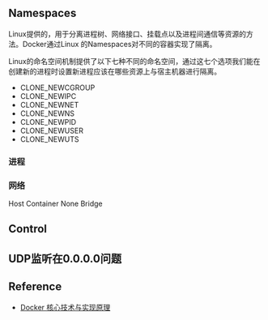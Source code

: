 ## Namespaces

Linux提供的，用于分离进程树、网络接口、挂载点以及进程间通信等资源的方法。Docker通过Linux 的Namespaces对不同的容器实现了隔离。

Linux的命名空间机制提供了以下七种不同的命名空间，通过这七个选项我们能在创建新的进程时设置新进程应该在哪些资源上与宿主机器进行隔离。

+ CLONE_NEWCGROUP
+ CLONE_NEWIPC
+ CLONE_NEWNET
+ CLONE_NEWNS
+ CLONE_NEWPID
+ CLONE_NEWUSER
+ CLONE_NEWUTS

### 进程

### 网络

Host
Container
None
Bridge

## Control 

## UDP监听在0.0.0.0问题



## Reference

+ [Docker 核心技术与实现原理](https://draveness.me/docker)
